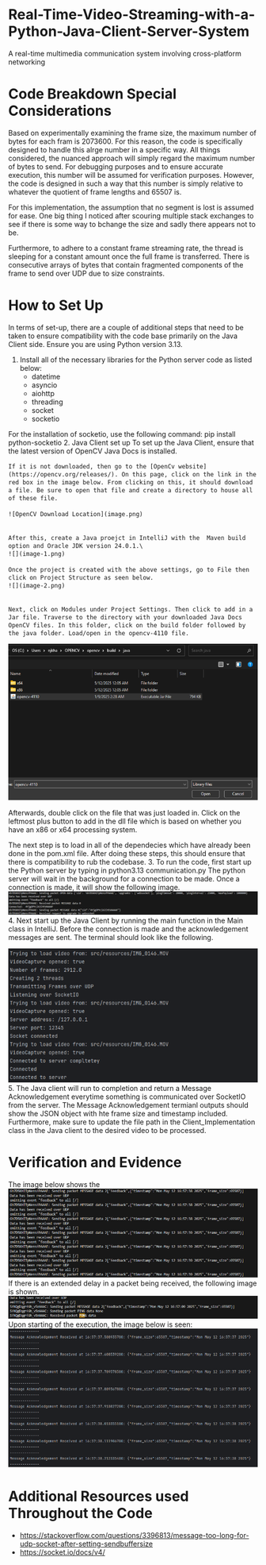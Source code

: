 # Real-Time-Video-Streaming-with-a-Python-Java-Client-Server-System
A real-time multimedia communication system involving cross-platform networking

# Code Breakdown Special Considerations
Based on experimentally examining the frame size, the maximum number of bytes for each fram is 2073600. For this reason, the code is specifically designed to handle this alrge number in a specific way. All things considered, the nuanced approach will simply regard the maximum number of bytes to send. For debugging purposes and to ensure accurate execution, this number will be assumed for verification purposes. However, the code is designed in such a way that this number is simply relative to whatever the quotient of frame lengths and 65507 is. 


For this implementation, the assumption that no segment is lost is assumed for ease. One big thing I noticed after scouring multiple stack exchanges to see if there is some way to bchange the size and sadly there appears not to be. 

Furthermore, to adhere to a constant frame streaming rate, the thread is sleeping for a constant amount once the full frame is transferred. There is consecutive arrays of bytes that contain fragmented components of the frame to send over UDP due to size constraints. 


# How to Set Up
In terms of set-up, there are a couple of additional steps that need to be taken to ensure compatibility with the code base primarily on the Java Client side.  Ensure you are using Python version  3.13. 

1. Install all of the necessary libraries for the Python server code as listed below:
    - datetime
    - asyncio
    - aiohttp
    - threading
    - socket
    - socketio


For the installation of socketio, use the following command:
        pip install python-socketio
2. Java Client set up
    To set up the Java Client, ensure that the latest version of OpenCV Java Docs is installed. 

    If it is not downloaded, then go to the [OpenCv website](https://opencv.org/releases/). On this page, click on the link in the red box in the image below. From clicking on this, it should download a file. Be sure to open that file and create a directory to house all of these file.

    ![OpenCV Download Location](image.png)        


    After this, create a Java proejct in IntelliJ with the  Maven build option and Oracle JDK version 24.0.1.\
    ![](image-1.png)

    Once the project is created with the above settings, go to File then click on Project Structure as seen below.
    ![](image-2.png)


    Next, click on Modules under Project Settings. Then click to add in a Jar file. Traverse to the directory with your downloaded Java Docs OpenCV files. In this folder, click on the build folder followed by the java folder. Load/open in the opencv-4110 file.
   ![](image-4.png)

   Afterwards, double click on the file that was just loaded in. Click on the leftmost plus button to add in the dll file which is based on whether you have an x86 or x64 processing system. 

   The next step is to load in all of the dependecies which have already been done in the pom.xml file. After doing these steps, this should ensure that there is compatibility to rub the codebase. 
3. To run the code, first start up the Python server by typing in 
        python3.13 communication.py
    The python server will wait in the background for a connection to be made. Once a connection is made, it will show the following image.
    ![](image-5.png)
4. Next start up the Java Client by running the main function in the Main class in IntelliJ. Before the connection is made and the acknowledgement messages are sent. The terminal should look like the following.

![](image-6.png)
5. The Java client will run to completion and return a Message Acknowledgement everytime something is communicated over SocketIO from the server. The Message Acknowledgement termianl outputs should show the JSON object with hte frame size and timestamp included.   Furthermore, make sure to update the file path in the Client_Implementation class in the Java client to the desired video to be processed.

# Verification and Evidence

The image below shows the 
![Python Server Side](image-7.png)
If there is an extended delay in a packet being received, the following image is shown.
![Python Server Side](image-8.png)
Upon starting of the execution, the image below is seen:
![Java Side](image-9.png)



# Additional Resources used Throughout the Code
- https://stackoverflow.com/questions/3396813/message-too-long-for-udp-socket-after-setting-sendbuffersize
- https://socket.io/docs/v4/


